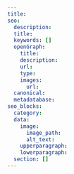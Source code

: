 ```yaml
---
title:
seo:
  description:
  title:
  keywords: []
  openGraph:
    title: 
    description:
    url:
    type:
    images:
      url:
  canonical:
  metadatabase:
seo_blocks:
  category: 
  data: 
    image:
      image_path:
      alt_text:
    upperparagraph:
    lowerparagraph:
  section: []
---
```

